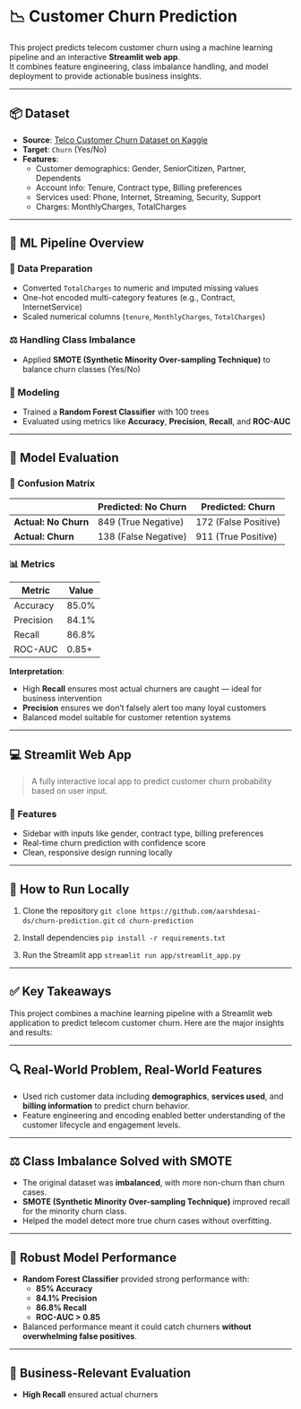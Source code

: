 # 📉 Customer Churn Prediction

This project predicts telecom customer churn using a machine learning pipeline and an interactive **Streamlit web app**.  
It combines feature engineering, class imbalance handling, and model deployment to provide actionable business insights.

---

## 📦 Dataset

- **Source**: [Telco Customer Churn Dataset on Kaggle](https://www.kaggle.com/datasets/blastchar/telco-customer-churn)
- **Target**: `Churn` (Yes/No)  
- **Features**:
  - Customer demographics: Gender, SeniorCitizen, Partner, Dependents
  - Account info: Tenure, Contract type, Billing preferences
  - Services used: Phone, Internet, Streaming, Security, Support
  - Charges: MonthlyCharges, TotalCharges

---

## 🧠 ML Pipeline Overview

### 🧹 Data Preparation
- Converted `TotalCharges` to numeric and imputed missing values
- One-hot encoded multi-category features (e.g., Contract, InternetService)
- Scaled numerical columns (`tenure`, `MonthlyCharges`, `TotalCharges`)

### ⚖️ Handling Class Imbalance
- Applied **SMOTE (Synthetic Minority Over-sampling Technique)** to balance churn classes (Yes/No)

### 🌲 Modeling
- Trained a **Random Forest Classifier** with 100 trees
- Evaluated using metrics like **Accuracy**, **Precision**, **Recall**, and **ROC-AUC**

---

## 🎯 Model Evaluation

### 🧪 Confusion Matrix

|                      | Predicted: No Churn  | Predicted: Churn     |
| -------------------- | -------------------- | -------------------- |
| **Actual: No Churn** | 849 (True Negative)  | 172 (False Positive) |
| **Actual: Churn**    | 138 (False Negative) | 911 (True Positive)  |

### 📊 Metrics

| Metric        | Value     |
|---------------|-----------|
| Accuracy      | 85.0%     |
| Precision     | 84.1%     |
| Recall        | 86.8%     |
| ROC-AUC       | 0.85+     |

**Interpretation**:
- High **Recall** ensures most actual churners are caught — ideal for business intervention
- **Precision** ensures we don’t falsely alert too many loyal customers
- Balanced model suitable for customer retention systems

---

## 💻 Streamlit Web App

> A fully interactive local app to predict customer churn probability based on user input.

### 🧾 Features
- Sidebar with inputs like gender, contract type, billing preferences
- Real-time churn prediction with confidence score
- Clean, responsive design running locally

---

## 🚀 How to Run Locally

1. Clone the repository
`git clone https://github.com/aarshdesai-ds/churn-prediction.git`
`cd churn-prediction`

2. Install dependencies
`pip install -r requirements.txt`

3. Run the Streamlit app
`streamlit run app/streamlit_app.py`

---

## ✅ Key Takeaways

This project combines a machine learning pipeline with a Streamlit web application to predict telecom customer churn. Here are the major insights and results:

---

## 🔍 Real-World Problem, Real-World Features

- Used rich customer data including **demographics**, **services used**, and **billing information** to predict churn behavior.
- Feature engineering and encoding enabled better understanding of the customer lifecycle and engagement levels.

---

## ⚖️ Class Imbalance Solved with SMOTE

- The original dataset was **imbalanced**, with more non-churn than churn cases.
- **SMOTE (Synthetic Minority Over-sampling Technique)** improved recall for the minority churn class.
- Helped the model detect more true churn cases without overfitting.

---

## 🌲 Robust Model Performance

- **Random Forest Classifier** provided strong performance with:
  - **85% Accuracy**
  - **84.1% Precision**
  - **86.8% Recall**
  - **ROC-AUC > 0.85**
- Balanced performance meant it could catch churners **without overwhelming false positives**.

---

## 🧪 Business-Relevant Evaluation

- **High Recall** ensured actual churners
